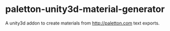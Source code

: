 # paletton-unity3d-material-generator
A unity3d addon to create materials from http://paletton.com text exports.

